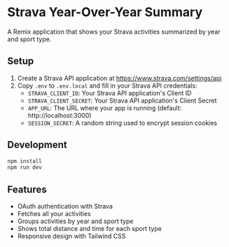 # Strava Year-Over-Year Summary

A Remix application that shows your Strava activities summarized by year and sport type.

## Setup

1. Create a Strava API application at https://www.strava.com/settings/api
2. Copy `.env` to `.env.local` and fill in your Strava API credentials:
   - `STRAVA_CLIENT_ID`: Your Strava API application's Client ID
   - `STRAVA_CLIENT_SECRET`: Your Strava API application's Client Secret
   - `APP_URL`: The URL where your app is running (default: http://localhost:3000)
   - `SESSION_SECRET`: A random string used to encrypt session cookies

## Development

```bash
npm install
npm run dev
```

## Features

- OAuth authentication with Strava
- Fetches all your activities
- Groups activities by year and sport type
- Shows total distance and time for each sport type
- Responsive design with Tailwind CSS
